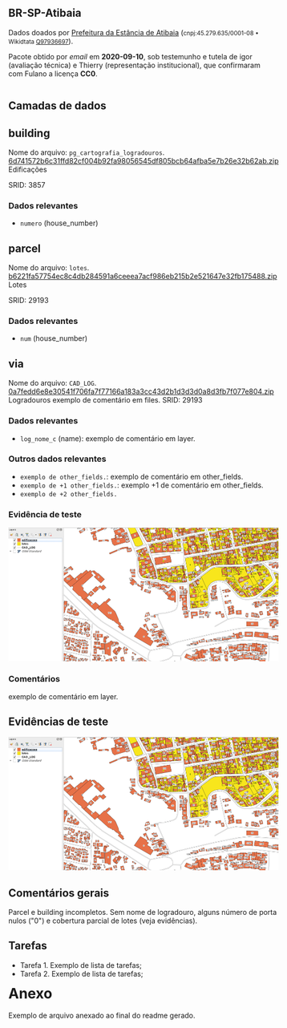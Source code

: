 <aside style="float:right;">
<h1>BR-SP-Atibaia</h1>
<p>Dados doados por <a rel="external" target="_doador" href="http://www.prefeituradeatibaia.com.br/">Prefeitura da Estância de Atibaia</a> (<small>cnpj:45.279.635/0001-08 • Wikidtata <a rel="external" target="_doador" href="https://www.wikidata.org/wiki/Q97936697">Q97936697</a></small>).</p>
<p>Pacote obtido por <i>email</i> em <b>2020-09-10</b>, sob testemunho e tutela de igor (avaliação técnica) e Thierry (representação institucional), que confirmaram com Fulano a licença <b>CC0</b>.</p>
</aside>

<section style="float:left;">

# Camadas de dados
## building

Nome do arquivo: `pg_cartografia_logradouros`.
<a title="SHA256" href="http://dl.digital-guard.org/6d741572b6c31ffd82cf004b92fa98056545df805bcb64afba5e7b26e32b62ab.zip">6d741572b6c31ffd82cf004b92fa98056545df805bcb64afba5e7b26e32b62ab.zip</a>
Edificações

SRID: 3857

### Dados relevantes
* `numero` (house_number)



## parcel

Nome do arquivo: `lotes`.
<a title="SHA256" href="http://dl.digital-guard.org/b6221fa57754ec8c4db284591a6ceeea7acf986eb215b2e521647e32fb175488.zip">b6221fa57754ec8c4db284591a6ceeea7acf986eb215b2e521647e32fb175488.zip</a>
Lotes

SRID: 29193

### Dados relevantes
* `num` (house_number)



## via

Nome do arquivo: `CAD_LOG`.
<a title="SHA256" href="http://dl.digital-guard.org/0a7fedd6e8e30541f706fa7f77166a183a3cc43d2b1d3d3d0a8d3fb7f077e804.zip">0a7fedd6e8e30541f706fa7f77166a183a3cc43d2b1d3d3d0a8d3fb7f077e804.zip</a>
Logradouros
exemplo de comentário em files.
SRID: 29193

### Dados relevantes
* `log_nome_c` (name): exemplo de comentário em layer.
### Outros dados relevantes
* `exemplo de other_fields.`: exemplo de comentário em other_fields.
* `exemplo de +1 other_fields.`: exemplo +1 de comentário em other_fields.
* `exemplo de +2 other_fields.`

### Evidência de teste
![](qgis.png)

### Comentários
exemplo de comentário em layer.


# Evidências de teste
![](qgis.png)

# Comentários gerais
Parcel e building incompletos. Sem nome de logradouro, alguns número de porta nulos (&quot;0&quot;) e cobertura parcial de lotes (veja evidências).

# Tarefas
* Tarefa 1. Exemplo de lista de tarefas;
* Tarefa 2. Exemplo de lista de tarefas;
</section>

# Anexo

Exemplo de arquivo anexado ao final do readme gerado.
